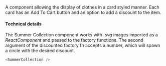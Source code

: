 A component allowing the display of clothes in a card styled manner. Each card has an Add To Cart button and an option to add a discount to the item.

#### Technical details
The Summer Collection component works with <em>.svg</em> images imported as a <i>ReactComponent</i>
and passed to the factory functions. The second argument of the discounted factory fn accepts a number,
which will spawn a circle with the desired discount.

```js
<SummerCollection />
```